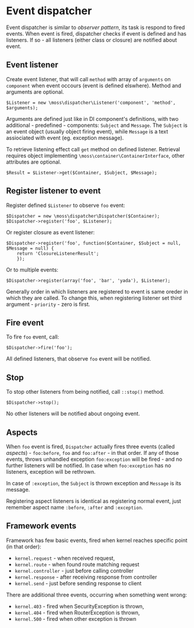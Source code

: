 # Event dispatcher

Event dispatcher is similar to _observer pattern_, its task is respond to fired events.
When event is fired, dispatcher checks if event is defined and has listeners.
If so - all listeners (either class or closure) are notified about event.

## Event listener

Create event listener, that will call `method` with array of `arguments` on `component` when event occours (event is defined elswhere).
Method and arguments are optional.

	$Listener = new \moss\dispatcher\Listener('component', 'method', $arguments);

Arguments are defined just like in DI component's definitions, with two additional - predefined - components: `Subject` and `Message`.
The `Subject` is an event object (usually object firing event), while `Message` is a text assiociated with event (eg. exception message).

To retrieve listening effect call `get` method on defined listener.
Retrieval requires object implementing `\moss\container\ContainerInterface`, other attributes are optional.

	$Result = $Listener->get($Container, $Subject, $Message);

## Register listener to event

Register defined `$Listener` to observe `foo` event:

	$Dispatcher = new \moss\dispatcher\Dispatcher($Container);
	$Dispatcher->register('foo', $Listener);

Or register closure as event listener:

	$Dispatcher->register('foo', function($Container, $Subject = null, $Message = null) {
		return 'ClosureListenerResult';
		});

Or to multiple events:

	$Dispatcher->register(array('foo', 'bar', 'yada'), $Listener);

Generally order in which listeners are registered to event is same oreder in which they are called.
To change this, when registering listener set third argument - `priority` - zero is first.

## Fire event

To fire `foo` event, call:

	$Dispatcher->fire('foo');

All defined listeners, that observe `foo` event will be notified.

## Stop

To stop other listeners from being notified, call `::stop()` method.

	$Dispatcher->stop();

No other listeners will be notified about ongoing event.

## Aspects

When `foo` event is fired, `Dispatcher` actually fires three events (called _aspects_) - `foo:before`, `foo` and `foo:after` - in that order.
If any of those events, throws unhandled exception `foo:exception` will be fired - and no further listeners will be notified.
In case when `foo:exception` has no listeners, exception will be rethrown.

In case of `:exception`, the `Subject` is thrown exception and `Message` is its message.

Registering aspect listeners is identical as registering normal event, just remember aspect name `:before`, `:after` and `:exception`.

## Framework events

Framework has few basic events, fired when kernel reaches specific point (in that order):

 * `kernel.request` - when received request,
 * `kernel.route` - when found route matching request
 * `kernel.controller` - just before calling controller
 * `kernel.response` - after receiving response from controller
 * `kernel.send` - just before sending response to client

There are additional three events, occurring when something went wrong:

 * `kernel.403` - fired when SecurityException is thrown,
 * `kernel.404` - fired when RouterException is thrown,
 * `kernel.500` - fired when other exception is thrown



